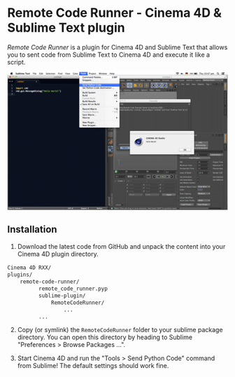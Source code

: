 # Remote Code Runner - Cinema 4D & Sublime Text plugin

*Remote Code Runner* is a plugin for Cinema 4D and Sublime Text
that allows you to sent code from Sublime Text to Cinema 4D and execute
it like a script.

![Preview Image](preview.png)

## Installation

1. Download the latest code from GitHub and unpack the content into
your Cinema 4D plugin directory.

  ```
Cinema 4D RXX/
  plugins/
      remote-code-runner/
            remote_code_runner.pyp
            sublime-plugin/
                RemoteCodeRunner/
                    ...
            ...
```

2. Copy (or symlink) the `RemoteCodeRunner` folder to your sublime
package directory. You can open this directory by heading to Sublime
"Preferences > Browse Packages ...".

3. Start Cinema 4D and run the "Tools > Send Python Code" command from
Sublime! The default settings should work fine.
